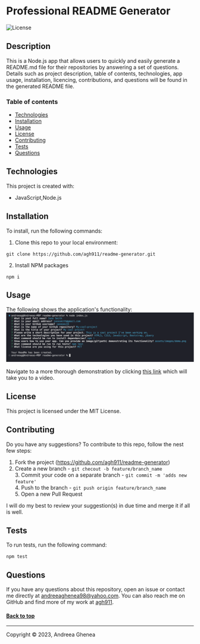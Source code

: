# Professional README Generator
  ![License](https://img.shields.io/badge/license-MIT-blue)
  
  ## Description

  This is a Node.js app that allows users to quickly and easily generate a README.md file for their repositories by answering a set of questions. Details such as project description, table of contents, technologies, app usage, installation, licencing, contributions, and questions will be found in the generated README file.

  ### Table of contents

  * [Technologies](#technologies)
  * [Installation](#installation)
  * [Usage](#usage)
  * [License](#license)
  * [Contributing](#contributing)
  * [Tests](#tests)
  * [Questions](#questions)

  ## Technologies

  This project is created with:
  * JavaScript,Node.js

  ## Installation
  
  To install, run the following commands:

  1. Clone this repo to your local environment:
  ```
  git clone https://github.com/agh911/readme-generator.git
  ```

  2. Install NPM packages
  ```
  npm i
  ```

  ## Usage

  The following shows the application's functionality:
  ![App demo](assets/images/demo.png)

  Navigate to a more thorough demonstration by clicking [this link](https://drive.google.com/file/d/1wga2fOb6-W0m3SVPRdalV3OFCcb9qOLg/view?usp=sharing) which will take you to a video. 

  ## License

  This project is licensed under the MIT License.

  ## Contributing

  Do you have any suggestions? To contribute to this repo, follow the nest few steps:
  1. Fork the project (https://github.com/agh911/readme-generator)
  2. Create a new branch - `git checout -b feature/branch_name`<br>  3. Commit your code on a separate branch - `git commit -m 'adds new feature'`<br> 4. Push to the branch - `git push origin feature/branch_name`<br> 5. Open a new Pull Request
  
  I will do my best to review your suggestion(s) in due time and merge it if all is well.

  ## Tests

  To run tests, run the following command:
  ```
  npm test
  ```

  ## Questions

  If you have any questions about this repository, open an issue or contact me directly at [andreeaghenea98@yahoo.com](mailto:andreeaghenea98@yahoo.com). You can also reach me on GitHub and find more of my work at [agh911](https://github.com/agh911).

  #### [Back to top](#professional-readme-generator)
  ---
  Copyright © 2023, Andreea Ghenea
